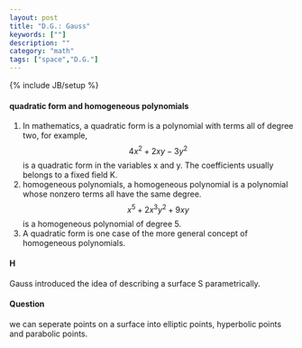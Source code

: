 ```yaml
---
layout: post
title: "D.G.: Gauss"
keywords: [""]
description: ""
category: "math"
tags: ["space","D.G."]
---
```

{% include JB/setup %}

#### quadratic form and homogeneous polynomials
1. In mathematics, a quadratic form is a polynomial with terms all of degree
   two, for example,
$$
4x^2 + 2xy - 3y^2
$$
is a quadratic form in the variables x and y. The coefficients usually belongs
to a fixed field K.
2. homogeneous polynomials, a homogeneous polynomial is a polynomial whose
   nonzero terms all have the same degree.
$$
x^5+2x^3y^2+9xy
$$
is a homogeneous polynomial of degree 5.
3. A quadratic form is one case of the more general concept of homogeneous
   polynomials.


#### H
Gauss introduced the idea of describing a surface S parametrically.

#### Question
we can seperate points on a surface into elliptic points, hyperbolic points and
parabolic points.

